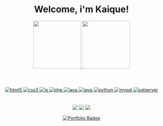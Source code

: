 <h1 align="center">
  Welcome, i'm Kaique!
</h1>

<div align="center">
  <a href="https://github.com/kaiquesouzasantos">
  <img height="150em" src="https://github-readme-stats.vercel.app/api?username=kaiquesouzasantos&show_icons=true&theme=dark"/>
  <img height="150em" src="https://github-readme-stats.vercel.app/api/top-langs/?username=kaiquesouzasantos&layout=compact&langs_count=7&theme=dark"/>
</div>

#

<div align="center" style="display: inline_block"><br>
  <img alt="html5" src="https://img.shields.io/badge/HTML5-E34F26?style=for-the-badge&logo=html5&logoColor=white">
  <img alt="css3" src="https://img.shields.io/badge/CSS3-1572B6?style=for-the-badge&logo=css3&logoColor=white">
  <img alt="js" src="https://img.shields.io/badge/JavaScript-F7DF1E?style=for-the-badge&logo=javascript&logoColor=black">
  <img alt="php" src="https://img.shields.io/badge/PHP-777BB4?style=for-the-badge&logo=php&logoColor=white">
  <img alt="java" src="https://img.shields.io/badge/Java-ED8B00?style=for-the-badge&logo=java&logoColor=white">
  <img alt="java" src="https://img.shields.io/badge/Spring_Boot-ED8B00?style=for-the-badge&logo=spring-boot&logoColor=green">
  <img alt="python" src="https://img.shields.io/badge/Python-14354C?style=for-the-badge&logo=python&logoColor=white">
  <img alt="mysql" src="https://img.shields.io/badge/MySQL-00000F?style=for-the-badge&logo=mysql&logoColor=white">
  <img alt="sqlserver" src="https://img.shields.io/badge/SQL_Server-CC2927?style=for-the-badge&logo=microsoft-sql-server&logoColor=white">
</div>

#

<div align="center">
  <a href="mailto:kaiquesouzasantos905@gmail.com"><img src="https://img.shields.io/badge/-Gmail-%23333?style=for-the-badge&logo=gmail&logoColor=white" target="_blank"></a>
  <a href = "https://www.facebook.com/kaique.souzasantos.790"><img src=https://img.shields.io/badge/Facebook-1877F2?style=for-the-badge&logo=facebook&logoColor=white></a>
  <a href="https://www.linkedin.com/in/kaique-souza-santos-3a1168203/" target="_blank"><img src="https://img.shields.io/badge/-LinkedIn-%230077B5?style=for-the-badge&logo=linkedin&logoColor=white" target="_blank"></a>
  
  [![Portfolio Badge](https://img.shields.io/badge/-Portfolio-black?style=for-the-badge&)](http://etec199-2021-kaiquesouzasantos.epizy.com)
</div>
